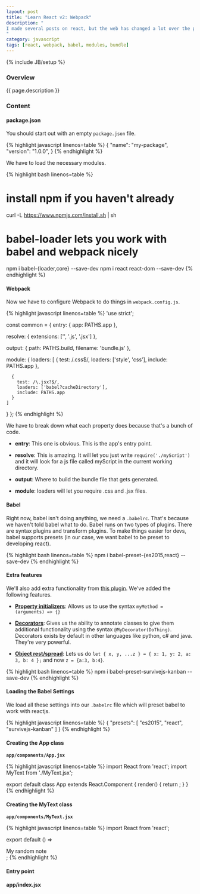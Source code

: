 ```yaml
---
layout: post
title: "Learn React v2: Webpack"
description: "
I made several posts on react, but the web has changed a lot over the past year and I needed to make an updated post on how to Javascript. The two things that have changed Javascript are [Babel](https://babeljs.io/)(Lets you write [ES6](https://nodejs.org/en/docs/es6/) and ES7 code) and [Webpack](https://webpack.github.io/docs/what-is-webpack.html)(Which bundles modules and loads them for you at the right time). I'm going to go over how to use Babel and Webpack together with React. This post is just a short summary of [this amazing post](http://survivejs.com/webpack_react/webpack_and_react/).
"
category: javascript
tags: [react, webpack, babel, modules, bundle]
---
```

{% include JB/setup %}

<!-- Overview -->
<h3>Overview</h3>

{{ page.description }}

<!-- Content -->
<h3>Content</h3>



<!-- package.json -->
<h4>package.json</h4>

You should start out with an empty `package.json` file.

<!-- Code _______________________________________-->
{% highlight javascript linenos=table %}
{
  "name": "my-package",
  "version": "1.0.0",
}
{% endhighlight %}
<!-- /Code ^^^^^^^^^^^^^^^^^^^^^^^^^^^^^^^^^^^^^^-->

We have to load the necessary modules.

<!-- Code _______________________________________-->
{% highlight bash linenos=table %}
# install npm if you haven't already
curl -L https://www.npmjs.com/install.sh | sh

# babel-loader lets you work with babel and webpack nicely
npm i babel-{loader,core} --save-dev
npm i react react-dom --save-dev
{% endhighlight %}
<!-- /Code ^^^^^^^^^^^^^^^^^^^^^^^^^^^^^^^^^^^^^^-->




<!-- Webpack-->
<h4>Webpack</h4>

Now we have to configure Webpack to do things in `webpack.config.js`.

<!-- Code _______________________________________-->
{% highlight javascript linenos=table %}
'use strict';

const common = {
  entry: {
    app: PATHS.app
  },

  resolve: {
    extensions: ['', '.js', '.jsx']
  },

  output: {
    path: PATHS.build,
    filename: 'bundle.js'
  },

  module: {
    loaders: [
      {
        test: /\.css$/,
        loaders: ['style', 'css'],
        include: PATHS.app
      },

      {
        test: /\.jsx?$/,
        loaders: ['babel?cacheDirectory'],
        include: PATHS.app
      }
    ]
  }
};
{% endhighlight %}
<!-- /Code ^^^^^^^^^^^^^^^^^^^^^^^^^^^^^^^^^^^^^^-->

We have to break down what each property does because that's a bunch of code.

- <b>entry</b>: This one is obvious. This is the app's entry point.

- <b>resolve</b>: This is amazing. It will let you just write `require('./myScript')` and it will look for a js file called myScript in the current working directory.

- <b>output</b>: Where to build the bundle file that gets generated.

- <b>module</b>: loaders will let you require .css and .jsx files.




<!-- Babel -->
<h4>Babel</h4>

Right now, babel isn't doing anything, we need a `.babelrc`. That's because we haven't told babel what to do. Babel runs on two types of plugins. There are syntax plugins and transform plugins. To make things easier for devs, babel supports presets (in our case, we want babel to be preset to developing react).

<!-- Code _______________________________________-->
{% highlight bash linenos=table %}
npm i babel-preset-{es2015,react} --save-dev
{% endhighlight %}
<!-- /Code ^^^^^^^^^^^^^^^^^^^^^^^^^^^^^^^^^^^^^^-->




<!-- Extra features -->
<h4>Extra features</h4>

We'll also add extra functionality from [this plugin](https://github.com/survivejs/babel-preset-survivejs-kanban).
We've added the following features.

- <b>[Property initializers](https://github.com/jeffmo/es-class-static-properties-and-fields)</b>: Allows us to use the syntax `myMethod = (arguments) => {}`

- <b>[Decorators](https://github.com/wycats/javascript-decorators)</b>: Gives us the ability to annotate classes to give them additional functionality using the syntax `@MyDecorator(DoThing)`. Decorators exists by default in other languages like python, c# and java. They're very powerful.

- <b>[Object rest/spread](https://github.com/sebmarkbage/ecmascript-rest-spread)</b>: Lets us do `let { x, y, ...z } = { x: 1, y: 2, a: 3, b: 4 };` and now `z = {a:3, b:4}`.


<!-- Code _______________________________________-->
{% highlight bash linenos=table %}
npm i babel-preset-survivejs-kanban --save-dev
{% endhighlight %}
<!-- /Code ^^^^^^^^^^^^^^^^^^^^^^^^^^^^^^^^^^^^^^-->




<!-- Loading the Babel Settings -->
<h4>Loading the Babel Settings</h4>

We load all these settings into our `.babelrc` file which will preset babel to work with reactjs.

<!-- Code _______________________________________-->
{% highlight javascript linenos=table %}
{
  "presets": [
    "es2015",
    "react",
    "survivejs-kanban"
  ]
}
{% endhighlight %}
<!-- /Code ^^^^^^^^^^^^^^^^^^^^^^^^^^^^^^^^^^^^^^-->




<!-- Creating the App class -->
<h4>Creating the App class</h4>

<b>`app/components/App.jsx`</b>

<!-- Code _______________________________________-->
{% highlight javascript linenos=table %}
import React from 'react';
import MyText from './MyText.jsx';

export default class App extends React.Component {
  render() {
    return <MyText />;
  }
}
{% endhighlight %}
<!-- /Code ^^^^^^^^^^^^^^^^^^^^^^^^^^^^^^^^^^^^^^-->




<!-- Creating the MyText class -->
<h4>Creating the MyText class</h4>

<b>`app/components/MyText.jsx`</b>

<!-- Code _______________________________________-->
{% highlight javascript linenos=table %}
import React from 'react';

export default () => <div>My random note</div>;
{% endhighlight %}
<!-- /Code ^^^^^^^^^^^^^^^^^^^^^^^^^^^^^^^^^^^^^^-->




<!-- Entry point -->
<h4>Entry point</h4>

<b>app/index.jsx</b>

